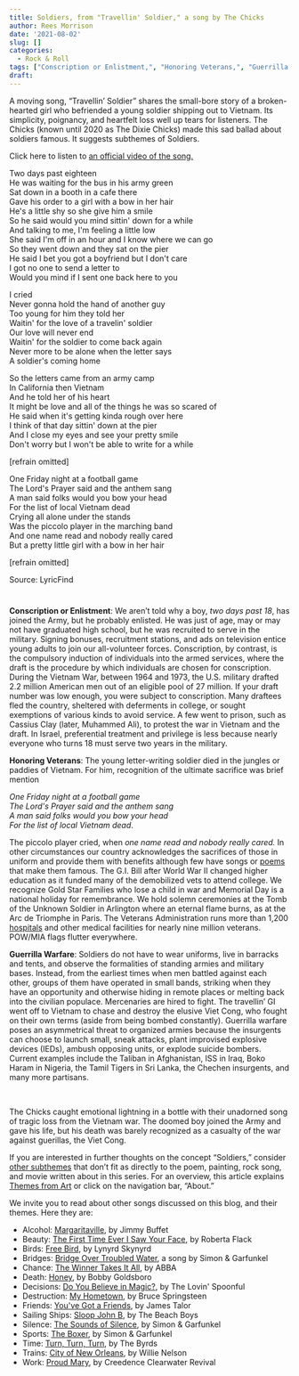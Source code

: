 ```yaml
---
title: Soldiers, from "Travellin' Soldier," a song by The Chicks
author: Rees Morrison
date: '2021-08-02'
slug: []
categories:
  - Rock & Roll
tags: ["Conscription or Enlistment,", "Honoring Veterans,", "Guerrilla Warfare", ]
draft:
---
```


A moving song, “Travellin’ Soldier” shares the small-bore story of a broken-hearted girl who befriended a young soldier shipping out to Vietnam.  Its simplicity, poignancy, and heartfelt loss well up tears for listeners.  The Chicks (known until 2020 as The Dixie Chicks) made this sad ballad about soldiers famous. It suggests subthemes of Soldiers.

<!--more-->

Click here to listen to [an official video of the song.](https://www.youtube.com/watch?v=AbfgxznPmZM)

Two days past eighteen  
He was waiting for the bus in his army green  
Sat down in a booth in a cafe there  
Gave his order to a girl with a bow in her hair  
He's a little shy so she give him a smile  
So he said would you mind sittin' down for a while  
And talking to me, I'm feeling a little low  
She said I'm off in an hour and I know where we can go  
So they went down and they sat on the pier  
He said I bet you got a boyfriend but I don't care  
I got no one to send a letter to  
Would you mind if I sent one back here to you

I cried  
Never gonna hold the hand of another guy  
Too young for him they told her  
Waitin' for the love of a travelin' soldier  
Our love will never end  
Waitin' for the soldier to come back again  
Never more to be alone when the letter says  
A soldier's coming home

So the letters came from an army camp  
In California then Vietnam  
And he told her of his heart  
It might be love and all of the things he was so scared of  
He said when it's getting kinda rough over here  
I think of that day sittin' down at the pier  
And I close my eyes and see your pretty smile  
Don't worry but I won't be able to write for a while  

[refrain omitted]

One Friday night at a football game  
The Lord's Prayer said and the anthem sang  
A man said folks would you bow your head  
For the list of local Vietnam dead  
Crying all alone under the stands  
Was the piccolo player in the marching band  
And one name read and nobody really cared  
But a pretty little girl with a bow in her hair  

[refrain omitted]

Source: LyricFind

# <poem lyric end>

**Conscription or Enlistment**:  We aren’t told why a boy, *two days past 18*, has joined the Army, but he probably enlisted.  He was just of age, may or may not have graduated high school, but he was recruited to serve in the military.  Signing bonuses, recruitment stations, and ads on television entice young adults to join our all-volunteer forces.  Conscription, by contrast, is the compulsory induction of individuals into the armed services, where the draft is the procedure by which individuals are chosen for conscription.  During the Vietnam War, between 1964 and 1973, the U.S. military drafted 2.2 million American men out of an eligible pool of 27 million.  If your draft number was low enough, you were subject to conscription.  Many draftees fled the country, sheltered with deferments in college, or sought exemptions of various kinds to avoid service.  A few went to prison, such as Cassius Clay (later, Muhammed Ali), to protest the war in Vietnam and the draft.  In Israel, preferential treatment and privilege is less because nearly everyone who turns 18 must serve two years in the military.  

**Honoring Veterans**:   The young letter-writing soldier died in the jungles or paddies of Vietnam.  For him, recognition of the ultimate sacrifice was brief mention 

*One Friday night at a football game*  
*The Lord's Prayer said and the anthem sang*  
*A man said folks would you bow your head*  
*For the list of local Vietnam dead*.

The piccolo player cried, when *one name read and nobody really cared.* In other circumstances our country acknowledges the sacrifices of those in uniform and provide them with benefits although few have songs or [poems](https://themesfromart.com/post/2021-08-02-soldiers-from-the-charge-of-the-light-brigade-by-alfred-lord-tennyson/soldierscharge/) that make them famous.  The G.I. Bill after World War II changed higher education as it funded many of the demobilized vets to attend college.  We recognize Gold Star Families who lose a child in war and Memorial Day is a national holiday for remembrance.  We hold solemn ceremonies at the Tomb of the Unknown Soldier in Arlington where an eternal flame burns, as at the Arc de Triomphe in Paris.  The Veterans Administration runs more than 1,200 [hospitals](https://themesfromart.com/post/2021-08-02-soldiers-from-forrest-gump-a-movie-starring-tom-hanks/soldiersgump/) and other medical facilities for nearly nine million veterans.  POW/MIA flags flutter everywhere.

**Guerrilla Warfare**:  Soldiers do not have to wear uniforms, live in barracks and tents, and observe the formalities of standing armies and military bases.  Instead, from the earliest times when men battled against each other, groups of them have operated in small bands, striking when they have an opportunity and otherwise hiding in remote places or melting back into the civilian populace.  Mercenaries are hired to fight.  The travellin’ GI went off to Vietnam to chase and destroy the elusive Viet Cong, who fought on their own terms (aside from being bombed constantly).  Guerrilla warfare poses an asymmetrical threat to organized armies because the insurgents can choose to launch small, sneak attacks, plant improvised explosive devices (IEDs), ambush opposing units, or explode suicide bombers.  Current examples include the Taliban in Afghanistan, ISS in Iraq, Boko Haram in Nigeria, the Tamil Tigers in Sri Lanka, the Chechen insurgents, and many more partisans.

&nbsp;

The Chicks caught emotional lightning in a bottle with their unadorned song of tragic loss from the Vietnam war.  The doomed boy joined the Army and gave his life, but his death was barely recognized as a casualty of the war against guerillas, the Viet Cong.

If you are interested in further thoughts on the concept “Soldiers,” consider [other subthemes](https://themesfromart.com/post/2021-08-02-soldiers-additional-subthemes/soldiersaddl/) that don’t fit as directly to the poem, painting, rock song, and movie written about in this series.  For an overview, this article explains [Themes from Art](http://bit.ly/3sRXopI) or click on the navigation bar, “About.”

We invite you to read about other songs discussed on this blog, and their themes.  Here they are: 

* Alcohol: [Margaritaville](https://themesfromart.com/post/2021-02-01-alcohol-margaritaville-buffet/alcoholmargarita/), by Jimmy Buffet
* Beauty: [The First Time Ever I Saw Your Face](https://themesfromart.com/post/2021-04-21-beautyflack/beautyflack/), by Roberta Flack
* Birds: [Free Bird]( https://themesfromart.com/post/2021-06-07-birds-free-bird-a-song-by-lynyrd-skynyrd/birdsfreebird/), by Lynyrd Skynyrd
* Bridges: [Bridge Over Troubled Water](https://themesfromart.com/post/2021-07-26-bridges-from-bridge-over-troubled-waters-a-song-by-simon-garfunkel/bridgestroubled/), a song by Simon & Garfunkel
* Chance: [The Winner Takes It All](https://themesfromart.com/post/2021-03-14-chancechurch/chancechurch/), by ABBA
* Death: [Honey](https://themesfromart.com/post/2021-05-03-death-from-honey-sung-by-bobby-goldsboro/deathhoney/), by Bobby Goldsboro
* Decisions: [Do You Believe in Magic?](https://themesfromart.com/post/2021-02-08-decisions-from-do-you-believe-in-magic-a-song-by-the-lovin-spoonful/decisionsmagicspoonful/), by The Lovin' Spoonful
* Destruction:	[My Hometown](https://themesfromart.com/post/2021-02-18-destruction-from-my-hometown-a-rock-ballad-by-bruce-springsteen/destructhometown/), by Bruce Springsteen
* Friends: [You've Got a Friends](https://themesfromart.com/post/2021-06-20-friends-you-ve-got-a-friend-a-song-by-carol-king-sung-by-james-taylor/friendstaylor/), by James Talor
* Sailing Ships: [Sloop John B](https://themesfromart.com/post/2021-06-27-sailingships-from-sloop-john-b-a-rock-song-by-the-beach-boys/sailingshipsjohnb/), by The Beach Boys
* Silence: [The Sounds of Silence](https://themesfromart.com/post/2021-04-08-silencesounds/silencesounds/), by Simon & Garfunkel
* Sports: [The Boxer](https://themesfromart.com/post/2021-07-12-sports-from-the-boxer-a-song-by-simon-garfunkel/sportsboxer/), by Simon & Garfunkel
* Time:	[Turn, Turn, Turn](https://themesfromart.com/post/2021-03-08-time-from-turn-turn-turn-by-the-byrds/timeturnturn/), by The Byrds
* Trains: [City of New Orleans](https://themesfromart.com/post/2021-05-10-trainsorleans/trainsorleans/), by Willie Nelson
* Work:	 [Proud Mary](https://themesfromart.com/post/2021-02-26-workproud/workproud/), by Creedence Clearwater Revival

